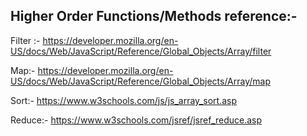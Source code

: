 ## Higher Order Functions/Methods reference:-

Filter :- https://developer.mozilla.org/en-US/docs/Web/JavaScript/Reference/Global_Objects/Array/filter

Map:- https://developer.mozilla.org/en-US/docs/Web/JavaScript/Reference/Global_Objects/Array/map

Sort:- https://www.w3schools.com/js/js_array_sort.asp

Reduce:- https://www.w3schools.com/jsref/jsref_reduce.asp
